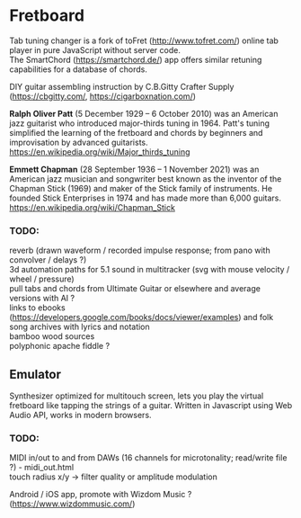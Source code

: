 # Fretboard
Tab tuning changer is a fork of toFret (http://www.tofret.com/) online tab player in pure JavaScript without server code.  
The SmartChord (https://smartchord.de/) app offers similar retuning capabilities for a database of chords.  
  
DIY guitar assembling instruction by C.B.Gitty Crafter Supply (https://cbgitty.com/, https://cigarboxnation.com/)  

**Ralph Oliver Patt** (5 December 1929 – 6 October 2010) was an American jazz guitarist who introduced major-thirds tuning in 1964. 
Patt's tuning simplified the learning of the fretboard and chords by beginners and improvisation by advanced guitarists.  
https://en.wikipedia.org/wiki/Major_thirds_tuning

**Emmett Chapman** (28 September 1936 – 1 November 2021) was an American jazz musician and songwriter best known as the inventor of the Chapman Stick (1969) and maker of the Stick family of instruments. He founded Stick Enterprises in 1974 and has made more than 6,000 guitars.  
https://en.wikipedia.org/wiki/Chapman_Stick

### TODO:
reverb (drawn waveform / recorded impulse response; from pano with convolver / delays ?)  
3d automation paths for 5.1 sound in multitracker (svg with mouse velocity / wheel / pressure)  
pull tabs and chords from Ultimate Guitar or elsewhere and average versions with AI ?  
links to ebooks (https://developers.google.com/books/docs/viewer/examples) and folk song archives with lyrics and notation  
bamboo wood sources  
polyphonic apache fiddle ?  

## Emulator
Synthesizer optimized for multitouch screen, lets you play the virtual fretboard like tapping the strings of a guitar.
Written in Javascript using Web Audio API, works in modern browsers.

### TODO:
MIDI in/out to and from DAWs (16 channels for microtonality; read/write file ?) - midi_out.html  
touch radius x/y -> filter quality or amplitude modulation  

Android / iOS app, promote with Wizdom Music ? (https://www.wizdommusic.com/)

